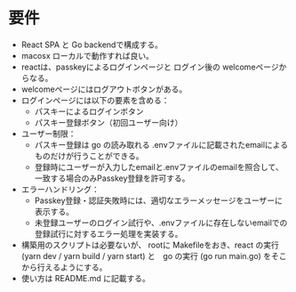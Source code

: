 # 要件

- React SPA と Go backendで構成する。
- macosx ローカルで動作すれば良い。
- reactは、passkeyによるログインページと ログイン後の welcomeページからなる。
- welcomeページにはログアウトボタンがある。
- ログインページには以下の要素を含める：
  - パスキーによるログインボタン
  - パスキー登録ボタン（初回ユーザー向け）
- ユーザー制限：
  - パスキー登録は go の読み取れる .envファイルに記載されたemailによるものだけが行うことができる。
  - 登録時にユーザーが入力したemailと.envファイルのemailを照合して、一致する場合のみPasskey登録を許可する。
- エラーハンドリング：
  - Passkey登録・認証失敗時には、適切なエラーメッセージをユーザーに表示する。
  - 未登録ユーザーのログイン試行や、.envファイルに存在しないemailでの登録試行に対するエラー処理を実装する。
- 構築用のスクリプトは必要ないが、 rootに Makefileをおき、react の実行 (yarn dev / yarn build / yarn start) と　go の実行 (go run main.go) をそこから行えるようにする。
- 使い方は README.md に記載する。
